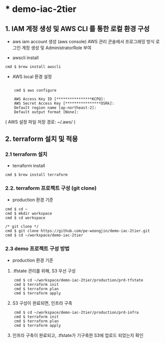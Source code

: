 # * demo-iac-2tier

## 1. IAM 계정 생성 및 AWS CLI 를 통한 로컬 환경 구성
* aws iam account 생성 (aws console)
AWS 관리 콘솔에서 프로그래밍 방식 로그인 계정 생성 및 AdministratorRole 부여

* awscli install  
```console
cmd $ brew install awscli
```

* AWS local 환경 설정 
```console

    cmd $ aws configure

    AWS Access Key ID [****************KCPQ]: 
    AWS Secret Access Key [****************OSRk]: 
    Default region name [ap-northeast-2]: 
    Default output format [None]: 
```
( AWS 설정 파일 저장 경로: ~/.aws/ )


## 2. terraform 설치 및 적용 

### 2.1 terraform 설치
* terraform install
```console
cmd $ brew install terraform
```

### 2.2. terraform 프로젝트 구성 (git clone)
* production 환경 기준
```console
cmd $ cd ~
cmd $ mkdir workspace
cmd $ cd workspace

/* git clone */
cmd $ git clone https://github.com/pe-woongjin/demo-iac-2tier.git
cmd $ cd ~/workspace/demo-iac-2tier
```

### 2.3 demo 프로젝트 구성 방법
* production 환경 기준
1) .tfstate 관리를 위해, S3 우선 구성
```console
    cmd $ cd ~/workspace/demo-iac-2tier/production/prd-tfstate
    cmd $ terraform init
    cmd $ terraform plan
    cmd $ terraform apply
```

2) S3 구성이 완료되면, 인프라 구축
```console
    cmd $ cd ~/workspace/demo-iac-2tier/production/prd-infra
    cmd $ terraform init
    cmd $ terraform plan
    cmd $ terraform apply
``` 

3) 인프라 구축이 완료되고, .tfstate가 기구축한 S3에 업로드 되었는지 확인